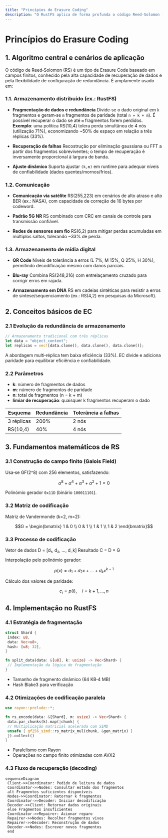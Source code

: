 ```yaml
---
title: "Princípios do Erasure Coding"
description: "O RustFS aplica de forma profunda o código Reed‑Solomon (Erasure Coding) para obter alta confiabilidade e eficiência de armazenamento."
---
```


# Princípios do Erasure Coding

## 1. Algoritmo central e cenários de aplicação

O código de Reed‑Solomon (RS) é um tipo de Erasure Code baseado em campos finitos, conhecido pela alta capacidade de recuperação de dados e pela flexibilidade de configuração de redundância. É amplamente usado em:

### 1.1. Armazenamento distribuído (ex.: RustFS)
- **Fragmentação de dados e redundância**
  Divide‑se o dado original em `k` fragmentos e geram‑se `m` fragmentos de paridade (total `n = k + m`). É possível recuperar o dado se até `m` fragmentos forem perdidos.
  **Exemplo**: uma política RS(10,4) tolera perda simultânea de 4 nós (utilização 71%), economizando ~50% de espaço em relação a três réplicas (33%).

- **Recuperação de falhas**
  Recostrução por eliminação gaussiana ou FFT a partir dos fragmentos sobreviventes; o tempo de recuperação é inversamente proporcional à largura de banda.

- **Ajuste dinâmico**
  Suporta ajustar `(k,m)` em runtime para adequar níveis de confiabilidade (dados quentes/mornos/frios).

### 1.2. Comunicação
- **Comunicação via satélite**
  RS(255,223) em cenários de alto atraso e alto BER (ex.: NASA), com capacidade de correção de 16 bytes por codeword.

- **Padrão 5G NR**
  RS combinado com CRC em canais de controle para transmissão confiável.

- **Redes de sensores sem fio**
  RS(6,2) para mitigar perdas acumuladas em múltiplos saltos, tolerando ~33% de perda.

### 1.3. Armazenamento de mídia digital
- **QR Code**
  Níveis de tolerância a erros (L 7%, M 15%, Q 25%, H 30%), permitindo decodificação mesmo com danos parciais.

- **Blu‑ray**
  Combina RS(248,216) com entrelaçamento cruzado para corrigir erros em rajada.

- **Armazenamento em DNA**
  RS em cadeias sintéticas para resistir a erros de síntese/sequenciamento (ex.: RS(4,2) em pesquisas da Microsoft).

## 2. Conceitos básicos de EC

### 2.1 Evolução da redundância de armazenamento
```rust
// Armazenamento tradicional com três réplicas
let data = "object_content";
let replicas = vec![data.clone(), data.clone(), data.clone()];
```
A abordagem multi‑réplica tem baixa eficiência (33%). EC divide e adiciona paridade para equilibrar eficiência e confiabilidade.

### 2.2 Parâmetros
- **k**: número de fragmentos de dados
- **m**: número de fragmentos de paridade
- **n**: total de fragmentos (n = k + m)
- **limiar de recuperação**: quaisquer k fragmentos recuperam o dado

| Esquema | Redundância | Tolerância a falhas |
|--------|-------------|---------------------|
| 3 réplicas | 200% | 2 nós |
| RS(10,4) | 40% | 4 nós |

## 3. Fundamentos matemáticos de RS

### 3.1 Construção do campo finito (Galois Field)
Usa‑se GF(2^8) com 256 elementos, satisfazendo:
```math
α^8 + α^4 + α^3 + α^2 + 1 = 0
```
Polinómio gerador `0x11D` (binário `100011101`).

### 3.2 Matriz de codificação
Matriz de Vandermonde (k=2, m=2):
```math
G = \begin{bmatrix}
1 & 0 \\
0 & 1 \\
1 & 1 \\
1 & 2
\end{bmatrix}
```

### 3.3 Processo de codificação
Vetor de dados D = [d₁, d₂, ..., d_k]
Resultado C = D × G

Interpolação pelo polinómio gerador:
```math
p(x) = d_1 + d_2x + ... + d_kx^{k-1}
```
Cálculo dos valores de paridade:
```math
c_i = p(i), \quad i = k+1,...,n
```

## 4. Implementação no RustFS

### 4.1 Estratégia de fragmentação
```rust
struct Shard {
 index: u8,
 data: Vec<u8>,
 hash: [u8; 32],
}

fn split_data(data: &[u8], k: usize) -> Vec<Shard> {
 // Implementação da lógica de fragmentação
}
```
- Tamanho de fragmento dinâmico (64 KB‑4 MB)
- Hash Blake3 para verificação

### 4.2 Otimizações de codificação paralela
```rust
use rayon::prelude::*;

fn rs_encode(data: &[Shard], m: usize) -> Vec<Shard> {
 data.par_chunks(k).map(|chunk| {
 // Multiplicação matricial acelerada com SIMD
 unsafe { gf256_simd::rs_matrix_mul(chunk, &gen_matrix) }
 }).collect()
}
```
- Paralelismo com Rayon
- Operações no campo finito otimizadas com AVX2

### 4.3 Fluxo de recuperação (decoding)
```mermaid
sequenceDiagram
 Client->>Coordinator: Pedido de leitura de dados
 Coordinator->>Nodes: Consultar estado dos fragmentos
 alt Fragmentos suficientes disponíveis
 Nodes->>Coordinator: Retornar k fragmentos
 Coordinator->>Decoder: Iniciar decodificação
 Decoder->>Client: Retornar dados originais
 else Fragmentos insuficientes
 Coordinator->>Repairer: Acionar reparo
 Repairer->>Nodes: Recolher fragmentos vivos
 Repairer->>Decoder: Reconstrução de dados
 Decoder->>Nodes: Escrever novos fragmentos
 end
```


